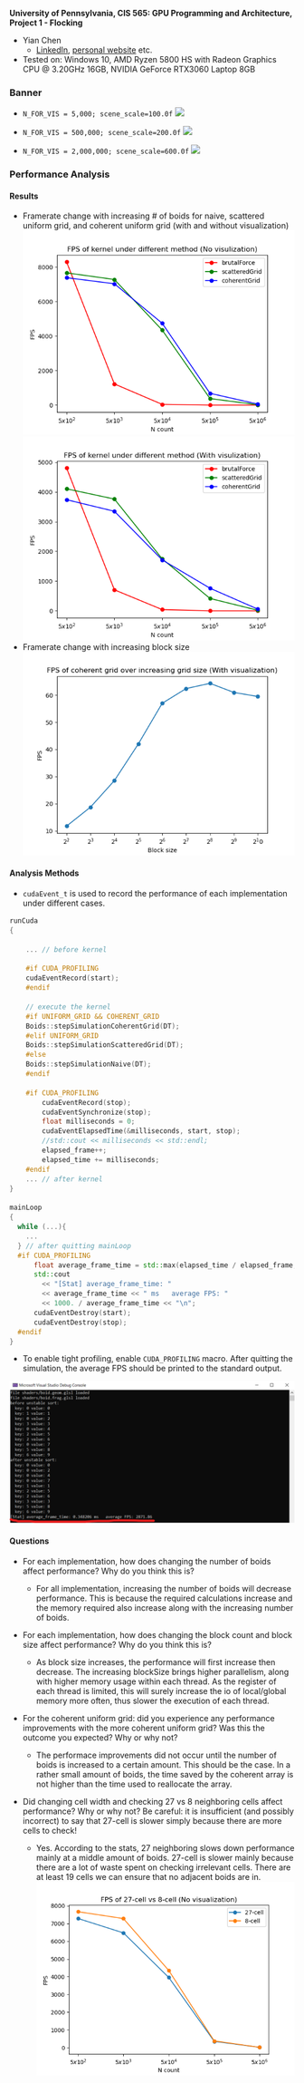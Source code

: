 **University of Pennsylvania, CIS 565: GPU Programming and Architecture,
Project 1 - Flocking**

* Yian Chen
  * [LinkedIn](https://www.linkedin.com/in/yian-chen-33a31a1a8/), [personal website](https://sydianandrewchen.github.io/) etc.
* Tested on: Windows 10, AMD Ryzen 5800 HS with Radeon Graphics CPU @ 3.20GHz 16GB, NVIDIA GeForce RTX3060 Laptop 8GB


### Banner

* `N_FOR_VIS = 5,000; scene_scale=100.0f`
![](images/banner.gif)

* `N_FOR_VIS = 500,000; scene_scale=200.0f`
![](images/banner2.gif)

* `N_FOR_VIS = 2,000,000; scene_scale=600.0f`
![](images/banner3.gif)


### Performance Analysis

#### Results

- Framerate change with increasing # of boids for naive, scattered uniform grid, and coherent uniform grid (with and without visualization)
![](images/boids_no_visual.png)
![](images/boids_with_visual.png)
- Framerate change with increasing block size
![](images/increasing_gridSize.png)

#### Analysis Methods

- `cudaEvent_t` is used to record the performance of each implementation under different cases.

```cpp
runCuda
{

    ... // before kernel

    #if CUDA_PROFILING
    cudaEventRecord(start);
    #endif

    // execute the kernel
    #if UNIFORM_GRID && COHERENT_GRID
    Boids::stepSimulationCoherentGrid(DT);
    #elif UNIFORM_GRID
    Boids::stepSimulationScatteredGrid(DT);
    #else
    Boids::stepSimulationNaive(DT);
    #endif

    #if CUDA_PROFILING
        cudaEventRecord(stop);
        cudaEventSynchronize(stop);
        float milliseconds = 0;
        cudaEventElapsedTime(&milliseconds, start, stop);
        //std::cout << milliseconds << std::endl;
        elapsed_frame++;
        elapsed_time += milliseconds;
    #endif
    ... // after kernel
}

mainLoop
{
  while (...){
    ... 
  } // after quitting mainLoop
  #if CUDA_PROFILING
      float average_frame_time = std::max(elapsed_time / elapsed_frame, FLT_EPSILON);
      std::cout 
        << "[Stat] average_frame_time: " 
        << average_frame_time << " ms   average FPS: " 
        << 1000. / average_frame_time << "\n";
      cudaEventDestroy(start);
      cudaEventDestroy(stop);
  #endif
}
```

- To enable tight profiling, enable `CUDA_PROFILING` macro. After quitting the simulation, the average FPS should be printed to the standard output.

![](images/profiling.png)

#### Questions

* For each implementation, how does changing the number of boids affect performance? Why do you think this is?
  * For all implementation, increasing the number of boids will decrease performance. This is because the required calculations increase and the memory required also increase along with the increasing number of boids.

* For each implementation, how does changing the block count and block size affect performance? Why do you think this is?
  * As block size increases, the performance will first increase then decrease. The increasing blockSize brings higher parallelism, along with higher memory usage within each thread. As the register of each thread is limited, this will surely increase the io of local/global memory more often, thus slower the execution of each thread.

* For the coherent uniform grid: did you experience any performance improvements with the more coherent uniform grid? Was this the outcome you expected? Why or why not?
  * The performace improvements did not occur until the number of boids is increased to a certain amount. This should be the case. In a rather small amount of boids, the time saved by the coherent array is not higher than the time used to reallocate the array. 
* Did changing cell width and checking 27 vs 8 neighboring cells affect performance? Why or why not? Be careful: it is insufficient (and possibly incorrect) to say that 27-cell is slower simply because there are more cells to check!
  * Yes. According to the stats, 27 neighboring slows down performance mainly at a middle amount of boids. 27-cell is slower mainly because there are a lot of waste spent on checking irrelevant cells. There are at least 19 cells we can ensure that no adjacent boids are in.
  ![](images/27vs8_no_visual.png)
